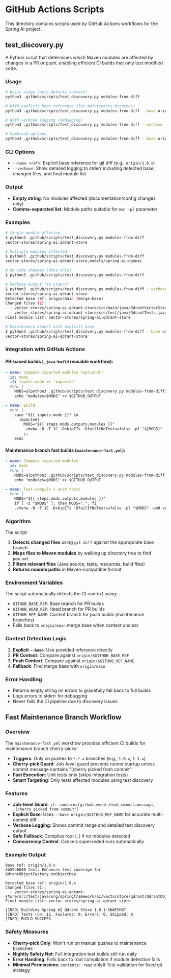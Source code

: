 # GitHub Actions Scripts

This directory contains scripts used by GitHub Actions workflows for the Spring AI project.

## test_discovery.py

A Python script that determines which Maven modules are affected by changes in a PR or push, enabling efficient CI builds that only test modified code.

### Usage

```bash
# Basic usage (auto-detects context)
python3 .github/scripts/test_discovery.py modules-from-diff

# With explicit base reference (for maintenance branches)
python3 .github/scripts/test_discovery.py modules-from-diff --base origin/1.0.x

# With verbose logging (debugging)
python3 .github/scripts/test_discovery.py modules-from-diff --verbose

# Combined options
python3 .github/scripts/test_discovery.py modules-from-diff --base origin/1.0.x --verbose
```

### CLI Options

- `--base <ref>`: Explicit base reference for git diff (e.g., `origin/1.0.x`)
- `--verbose`: Show detailed logging to stderr including detected base, changed files, and final module list

### Output

- **Empty string**: No modules affected (documentation/config changes only)
- **Comma-separated list**: Module paths suitable for `mvn -pl` parameter

### Examples

```bash
# Single module affected
$ python3 .github/scripts/test_discovery.py modules-from-diff
vector-stores/spring-ai-qdrant-store

# Multiple modules affected  
$ python3 .github/scripts/test_discovery.py modules-from-diff
vector-stores/spring-ai-qdrant-store,models/spring-ai-openai

# No code changes (docs only)
$ python3 .github/scripts/test_discovery.py modules-from-diff

# Verbose output (to stderr)
$ python3 .github/scripts/test_discovery.py modules-from-diff --verbose
vector-stores/spring-ai-qdrant-store
Detected base ref: origin/main (merge-base)
Changed files (2):
  - vector-stores/spring-ai-qdrant-store/src/main/java/QdrantVectorStore.java
  - vector-stores/spring-ai-qdrant-store/src/test/java/QdrantTests.java
Final module list: vector-stores/spring-ai-qdrant-store

# Maintenance branch with explicit base
$ python3 .github/scripts/test_discovery.py modules-from-diff --base origin/1.0.x
vector-stores/spring-ai-qdrant-store
```

### Integration with GitHub Actions

#### PR-based builds (`_java-build` reusable workflow):

```yaml
- name: Compute impacted modules (optional)
  id: mods
  if: inputs.mode == 'impacted'
  run: |
    MODS=$(python3 .github/scripts/test_discovery.py modules-from-diff)
    echo "modules=$MODS" >> $GITHUB_OUTPUT

- name: Build
  run: |
    case "${{ inputs.mode }}" in
      impacted)
        MODS="${{ steps.mods.outputs.modules }}"
        ./mvnw -B -T 1C -DskipITs -DfailIfNoTests=false -pl "${MODS}" -amd verify
        ;;
    esac
```

#### Maintenance branch fast builds (`maintenance-fast.yml`):

```yaml
- name: Compute impacted modules
  id: mods
  run: |
    MODS=$(python3 .github/scripts/test_discovery.py modules-from-diff --base "origin/$GITHUB_REF_NAME" --verbose)
    echo "modules=$MODS" >> $GITHUB_OUTPUT

- name: Fast compile + unit tests
  run: |
    MODS="${{ steps.mods.outputs.modules }}"
    if [ -z "$MODS" ]; then MODS="."; fi
    ./mvnw -B -T 1C -DskipITs -DfailIfNoTests=false -pl "$MODS" -amd verify
```

### Algorithm

The script:

1. **Detects changed files** using `git diff` against the appropriate base branch
2. **Maps files to Maven modules** by walking up directory tree to find `pom.xml`
3. **Filters relevant files** (Java source, tests, resources, build files)
4. **Returns module paths** in Maven-compatible format

### Environment Variables

The script automatically detects the CI context using:

- `GITHUB_BASE_REF`: Base branch for PR builds  
- `GITHUB_HEAD_REF`: Head branch for PR builds
- `GITHUB_REF_NAME`: Current branch for push builds (maintenance branches)
- Falls back to `origin/main` merge base when context unclear

### Context Detection Logic

1. **Explicit `--base`**: Use provided reference directly
2. **PR Context**: Compare against `origin/$GITHUB_BASE_REF`
3. **Push Context**: Compare against `origin/$GITHUB_REF_NAME`
4. **Fallback**: Find merge base with `origin/main`

### Error Handling

- Returns empty string on errors to gracefully fall back to full builds
- Logs errors to stderr for debugging
- Never fails the CI pipeline due to discovery issues

## Fast Maintenance Branch Workflow

### Overview

The `maintenance-fast.yml` workflow provides efficient CI builds for maintenance branch cherry-picks:

- **Triggers**: Only on pushes to `*.*.x` branches (e.g., `1.0.x`, `1.1.x`)
- **Cherry-pick Guard**: Job-level guard prevents runner startup unless commit message contains "(cherry picked from commit"
- **Fast Execution**: Unit tests only (skips integration tests)
- **Smart Targeting**: Only tests affected modules using test discovery

### Features

- **Job-level Guard**: `if: contains(github.event.head_commit.message, '(cherry picked from commit')` 
- **Explicit Base**: Uses `--base origin/$GITHUB_REF_NAME` for accurate multi-commit diff
- **Verbose Logging**: Shows commit range and detailed test discovery output
- **Safe Fallback**: Compiles root (`.`) if no modules detected
- **Concurrency Control**: Cancels superseded runs automatically

### Example Output

```
Base ref: origin/1.0.x
3b59e6840 test: Enhances test coverage for QdrantObjectFactory.toObjectMap

Detected base ref: origin/1.0.x
Changed files (1):
  - vector-stores/spring-ai-qdrant-store/src/test/java/org/springframework/ai/vectorstore/qdrant/QdrantObjectFactoryTests.java
Final module list: vector-stores/spring-ai-qdrant-store

[INFO] Building Spring AI Qdrant Store 1.0.1-SNAPSHOT
[INFO] Tests run: 12, Failures: 0, Errors: 0, Skipped: 0
[INFO] BUILD SUCCESS
```

### Safety Measures

- **Cherry-pick Only**: Won't run on manual pushes to maintenance branches
- **Nightly Safety Net**: Full integration test builds still run daily
- **Error Handling**: Falls back to root compilation if module detection fails
- **Minimal Permissions**: `contents: read` only# Test validation for fixed git strategy
